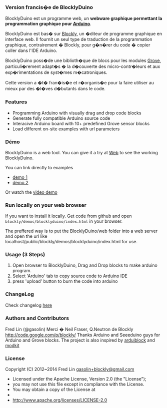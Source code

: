 ### Version francis�e de BlocklyDuino

BlocklyDuino est un programme web, un **webware graphique permettant la programmation graphique pour [Arduino](http://www.arduino.cc/)**.

BlocklyDuino est bas� sur [Blockly](http://code.google.com/p/blockly/), un �diteur de programme graphique en interface web. Il fournit un seul type de traduction de la programmation graphique, contrairement � Blockly, pour g�n�rer du code � copier coller dans l'IDE Arduino.

BlocklyDuino poss�de une biblioth�que de blocs pour les modules [Grove](http://www.seeedstudio.com/wiki/GROVE_System), particuli�rement adapt�s � la d�couverte des micro-contr�leurs et aux exp�rimentations de syst�mes m�catroniques.

Cette version a �t� fran�is�e et r�organis�e pour la faire utiliser au mieux par des �l�ves d�butants dans le code.

### Features

* Programming Arduino with visually drag and drop code blocks
* Generate fully compatible Arduino source code
* Interacive Arduino board with 10+ predefined Grove sensor blocks
* Load different on-site examples with url parameters

### Démo

BlocklyDuino is a web tool. You can give it a try at
[Web](http://www.technologiescollege.fr/blocklyduino/apps/blocklyduino/index.html) to see the working BlocklyDuino.

You can link directly to examples
* [demo 1](http://www.technologiescollege.fr/blocklyduino/apps/blocklyduino/index.html?url=/demos/blocklyduino/exemples/blink.xml)
* [demo 2](http://www.technologiescollege.fr/blocklyduino/apps/blocklyduino/index.html?url=/demos/blocklyduino/exemples/servo_potentio.xml)

Or watch the [video demo](http://www.youtube.com/watch?v=_swiyXcUvNY)

### Run locally on your web browser

If you want to install it locally. Get code from github and open `blockly/demos/blocklyduino/index.html` in your browser.

The preffered way is to put the BlocklyDuino/web folder into a web server and open the url like localhost/public/blockly/demos/blocklyduino/index.html for use.

### Usage (3 Steps)

1. Open browser to BlocklyDuino, Drag and Drop blocks to make arduino program. 
2. Select 'Arduino' tab to copy source code to Arduino IDE
3. press 'upload' button to burn the code into arduino

### ChangeLog

Check changelog [here](https://github.com/gasolin/BlocklyDuino/blob/master/CHANGELOG.txt)

### Authors and Contributors
Fred Lin (@gasolin)
Merci � Neil Fraser, Q.Neutron de Blockly http://code.google.com/p/blockly/
Thanks Arduino and Seeeduino guys for Arduino and Grove blocks.
The project is also inspired by [arduiblock](https://github.com/taweili/ardublock) and [modkit](http://www.modk.it/)

### License

Copyright (C) 2012~2014 Fred Lin gasolin+blockly@gmail.com

 * Licensed under the Apache License, Version 2.0 (the "License");
 * you may not use this file except in compliance with the License.
 * You may obtain a copy of the License at
 *
 *   http://www.apache.org/licenses/LICENSE-2.0
